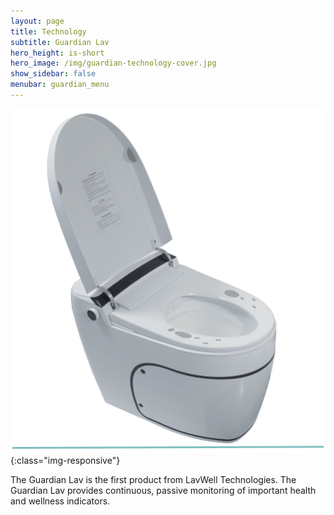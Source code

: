 ```yaml
---
layout: page
title: Technology
subtitle: Guardian Lav
hero_height: is-short
hero_image: /img/guardian-technology-cover.jpg
show_sidebar: false
menubar: guardian_menu
---
```


![Image](/img/guardian/guardian-lav.png){:class="img-responsive"}

The Guardian Lav is the first product from LavWell Technologies.  The Guardian Lav provides continuous, passive monitoring of important health and wellness indicators.
